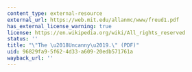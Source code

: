 ```yaml
---
content_type: external-resource
external_url: https://web.mit.edu/allanmc/www/freud1.pdf
has_external_license_warning: true
license: https://en.wikipedia.org/wiki/All_rights_reserved
status: ''
title: "\"The \u2018Uncanny\u2019.\" (PDF)"
uid: 96829fa9-5f62-4d33-a609-20edb571761a
wayback_url: ''
---
```

